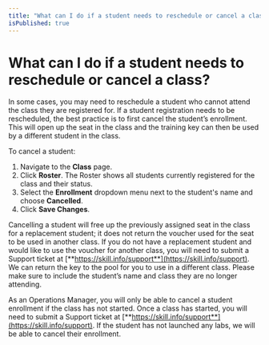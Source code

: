 ```yaml
---
title: "What can I do if a student needs to reschedule or cancel a class?"
isPublished: true
---
```


# What can I do if a student needs to reschedule or cancel a class?

In some cases, you may need to reschedule a student who cannot attend the class they are registered for. If a student registration needs to be rescheduled, the best practice is to first cancel the student’s enrollment. This will open up the seat in the class and the training key can then be used by a different student in the class.

To cancel a student:
1. Navigate to the **Class** page.
1. Click **Roster**. The Roster shows all students currently registered for the class and their status.
1. Select the **Enrollment** dropdown menu next to the student's name and choose **Cancelled**.
1. Click **Save Changes**.

Cancelling a student will free up the previously assigned seat in the class for a replacement student; it does not return the voucher used for the seat to be used in another class. If you do not have a replacement student and would like to use the voucher for another class, you will need to submit a Support ticket at [**https://skill.info/support**](https://skill.info/support). We can return the key to the pool for you to use in a different class. Please make sure to include the student’s name and class they are no longer attending.

As an Operations Manager, you will only be able to cancel a student enrollment if the class has not started. Once a class has started, you will need to submit a Support ticket at [**https://skill.info/support**](https://skill.info/support). If the student has not launched any labs, we will be able to cancel their enrollment.
